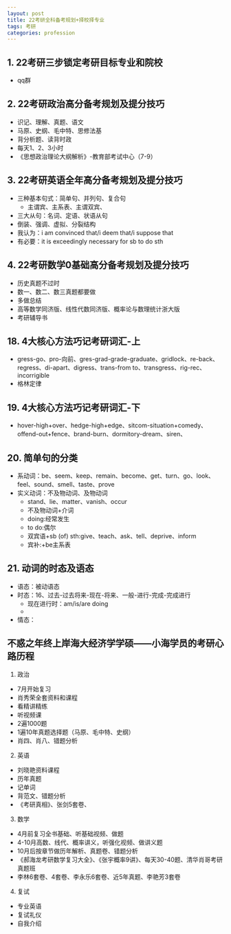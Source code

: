 ```yaml
---
layout: post
title: 22考研全科备考规划+择校择专业
tags: 考研
categories: profession
---
```


## 1. 22考研三步锁定考研目标专业和院校  
* qq群

## 2. 22考研政治高分备考规划及提分技巧
* 识记、理解、真题、语文 
* 马原、史纲、毛中特、思修法基
* 背分析题、读背时政
* 每天1、2、3小时
* 《思想政治理论大纲解析》-教育部考试中心（7-9）

## 3. 22考研英语全年高分备考规划及提分技巧
* 三种基本句式：简单句、并列句、复合句
	* 主谓宾、主系表、主谓双宾、
* 三大从句：名词、定语、状语从句
* 倒装、强调、虚拟、分裂结构
* 我认为：i am convinced that/i deem that/i suppose that
* 有必要：it is exceedingly necessary for sb to do sth

## 4. 22考研数学0基础高分备考规划及提分技巧
 * 历史真题不过时
 * 数一、数二、数三真题都要做
 * 多做总结
 * 高等数学同济版、线性代数同济版、概率论与数理统计浙大版
 * 考研辅导书

## 18. 4大核心方法巧记考研词汇-上
* gress-go、pro-向前、gres-grad-grade-graduate、gridlock、re-back、regress、di-apart、digress、trans-from to、transgress、rig-rec、incorrigible
* 格林定律

## 19. 4大核心方法巧记考研词汇-下
* hover-high+over、hedge-high+edge、sitcom-situation+comedy、offend-out+fence、brand-burn、dormitory-dream、siren、

## 20. 简单句的分类
* 系动词：be、seem、keep、remain、become、get、turn、go、look、feel、sound、smell、taste、prove
* 实义动词：不及物动词、及物动词
	* stand、lie、matter、vanish、occur
	* 不及物动词+介词
	* doing:经常发生
	* to do:偶尔
	* 双宾语+sb (of) sth:give、teach、ask、tell、deprive、inform
	* 宾补:+be主系表

## 21. 动词的时态及语态
* 语态：被动语态
* 时态：16、过去-过去将来-现在-将来、一般-进行-完成-完成进行
	* 现在进行时：am/is/are doing
	* 
* 情态：

## 不惑之年终上岸海大经济学学硕——小海学员的考研心路历程
1. 政治
* 7月开始复习
* 肖秀荣全套资料和课程
* 看精讲精练
* 听视频课
* 2遍1000题
* 1遍10年真题选择题（马原、毛中特、史纲）
* 肖四、肖八、错题分析
2. 英语
* 刘晓艳资料课程
* 历年真题
* 记单词
* 背范文、错题分析
* 《考研真相》、张剑5套卷、
3. 数学
* 4月前复习全书基础、听基础视频、做题
* 4-10月高数、线代、概率讲义，听强化视频、做讲义题
* 10月后按章节做历年解析、真题卷、错题分析
* 《郝海龙考研数学复习大全》、《张宇概率9讲》、每天30-40题、清华肖哥考研真题班
* 李林6套卷、4套卷、李永乐6套卷、近5年真题、李艳芳3套卷
4. 复试
* 专业英语
* 复试礼仪
* 自我介绍


